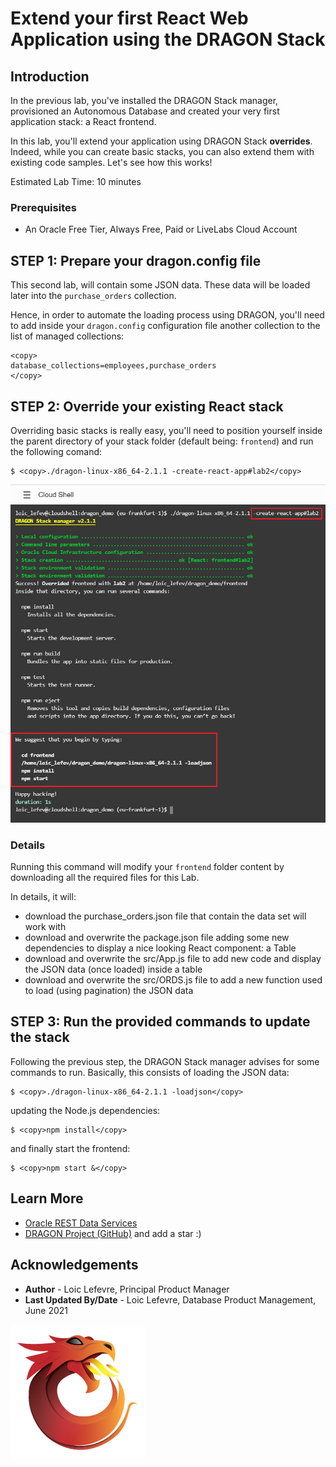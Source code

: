 # Extend your first React Web Application using the DRAGON Stack

## Introduction

In the previous lab, you've installed the DRAGON Stack manager, provisioned an Autonomous Database and created your very first application stack: a React frontend.

In this lab, you'll extend your application using DRAGON Stack **overrides**. Indeed, while you can create basic stacks, you can also extend them with existing code samples.
Let's see how this works!

Estimated Lab Time:  10 minutes

### Prerequisites
* An Oracle Free Tier, Always Free, Paid or LiveLabs Cloud Account

## **STEP 1**: Prepare your dragon.config file

This second lab, will contain some JSON data. These data will be loaded later into the `purchase_orders` collection.

Hence, in order to automate the loading process using DRAGON, you'll need to add inside your `dragon.config` configuration 
file another collection to the list of managed collections:
```
<copy>
database_collections=employees,purchase_orders
</copy>
```

## **STEP 2**: Override your existing React stack 

Overriding basic stacks is really easy, you'll need to position yourself inside the parent directory of your stack folder (default being: `frontend`) and run the following comand:
 ```
$ <copy>./dragon-linux-x86_64-2.1.1 -create-react-app#lab2</copy>
```

![Override the React frontend with the Lab2 using the DRAGON Stack manager](images/frontend-override.png)

### Details
Running this command will modify your `frontend` folder content by downloading all the required files for this Lab.  

In details, it will:
- download the purchase_orders.json file that contain the data set will work with
- download and overwrite the package.json file adding some new dependencies to display a nice looking React component: a Table
- download and overwrite the src/App.js file to add new code and display the JSON data (once loaded) inside a table
- download and overwrite the src/ORDS.js file to add a new function used to load (using pagination) the JSON data

## **STEP 3**: Run the provided commands to update the stack
Following the previous step, the DRAGON Stack manager advises for some commands to run. Basically, this consists of loading the JSON data:
```
$ <copy>./dragon-linux-x86_64-2.1.1 -loadjson</copy>
```
updating the Node.js dependencies:
```
$ <copy>npm install</copy>
```
and finally start the frontend:
```
$ <copy>npm start &</copy>
```

## Learn More

* [Oracle REST Data Services](https://www.oracle.com/database/technologies/appdev/rest.html)
* [DRAGON Project (GitHub)](https://bit.ly/DRAGONStack) and add a star :)

## Acknowledgements
* **Author** - Loic Lefevre, Principal Product Manager
* **Last Updated By/Date** - Loic Lefevre, Database Product Management, June 2021

![DRAGON Stack logo](./images/dragon-logo.png)

